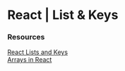 # React | List & Keys

### Resources
[React Lists and Keys](https://reactjs.org/docs/lists-and-keys.html)
<br>
[Arrays in React](https://medium.com/byte-sized-react/component-arrays-in-react-a46e775fae7b)
